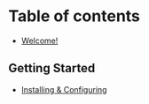 # Table of contents

* [Welcome!](README.md)

## Getting Started

* [Installing & Configuring](getting-started/installing-and-configuring.md)
